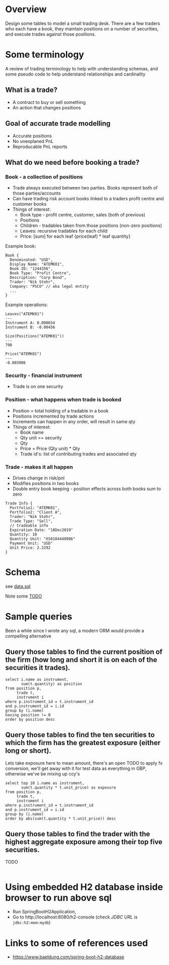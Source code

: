 # Overview
Design some tables to model a small trading desk. There are a few traders who each have a book, they maintain positions on a number of 
securities, and execute trades against those positions. 

# Some terminology
A review of trading terminology to help with understanding schemas, and some pseudo code to help understand relationships and cardinality

## What is a trade?
   * A contract to buy or sell something
   * An action that changes positions

## Goal of accurate trade modelling
   * Accurate positions
   * No unexplaned PnL
   * Reproducable PnL reports

## What do we need before booking a trade?

### Book - a collection of positions
   * Trade always executed between two parties. Books represent both of those parties/accounts
   * Can have trading risk account books linked to a traders profit centre and customer books
   * Things of interest:
      * Book type - profit centre, customer, sales (both of previous)
      * Positions
      * Children - tradables taken from those positions (non-zero positions)
      * Leaves: recursive tradables for each child
      * Price: [sum] for each leaf {price(leaf) * leaf quantity}

Example book:
```
Book {
  Denominated: "USD",
  Display Name: "ATEMK01",
  Book ID: "1244356",
  Book Type: "Profit Centre",
  Description: "Corp Bond",
  Trader: "Nik Stehr",
  Company: "PSCO" // aka legal entity
  ...
}
```
Example operations:
```
Leaves("ATEMK01") 
---
Instrument A: 0.000654
Instrument B: -0.00456

Size(Positions("ATEMK01"))
---
798

Price("ATEMK01")
---
-0.003906
```

### Security - financial instrument 
   * Trade is on one security

### Position - what happens when trade is booked
   * Position = total holding of a tradable in a book
   * Positions incremented by trade actions
   * Increments can happen in any order, will result in same qty
   * Things of interest:
      * Book name
      * Qty unit == security
      * Qty
      * Price = Price (Qty unit) * Qty
      * Trade id's: list of contributing trades and associated qty

### Trade - makes it all happen
   * Drives change in risk/pnl
   * Modifies positions in two books
   * Double entry book keeping - position effects across both books sum to zero

```
Trade Info {
  Portfolio1: "ATEMK01",
  Portfolio2: "Client A",
  Trader: "Nik Stehr",
  Trade Type: "Sell",
  // tradeable info
  Expiration Date: "18Dec2019"
  Quantity: 10
  Quantity Unit: "XS0104440986"
  Payment Unit: "USD"
  Unit Price: 2.3292
}
```

# Schema 
see [data.sql](src/main/resources/data.sql)

Note some [TODO](TODO.md) 

# Sample queries
Been a while since I wrote any sql, a modern ORM would provide a compelling alternative

## Query those tables to find the current position of the firm (how long and short it is on each of the securities it trades).
```
select i.name as instrument, 
       sum(t.quantity) as position
from position p, 
     trade t, 
     instrument i
where p.instrument_id = t.instrument_id
and p.instrument_id = i.id 
group by (i.name)
having position != 0
order by position desc
```

## Query those tables to find the ten securities to which the firm has the greatest exposure (either long or short). 
Lets take exposure here to mean amount, there's an open TODO to apply fx conversion,
we'll get away with it for test data as everything in GBP, otherwise we've be mixing up ccy's

```
select top 10 i.name as instrument, 
       sum(t.quantity * t.unit_price) as exposure
from position p, 
     trade t, 
     instrument i
where p.instrument_id = t.instrument_id
and p.instrument_id = i.id 
group by (i.name)
order by abs(sum(t.quantity * t.unit_price)) desc
```

## Query those tables to find the trader with the highest aggregate exposure among their top five securities.
TODO
```
```

# Using embedded H2 database inside browser to run above sql
   * Run SpringBootH2Application, 
   * Go to http://localhost:8080/h2-console (check _JDBC URL_ is `jdbc:h2:mem:mydb`)

#  Links to some of references used
   * https://www.baeldung.com/spring-boot-h2-database
